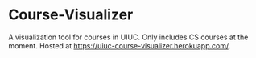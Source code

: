 # Course-Visualizer
A visualization tool for courses in UIUC. Only includes CS courses at the moment. Hosted at https://uiuc-course-visualizer.herokuapp.com/.
